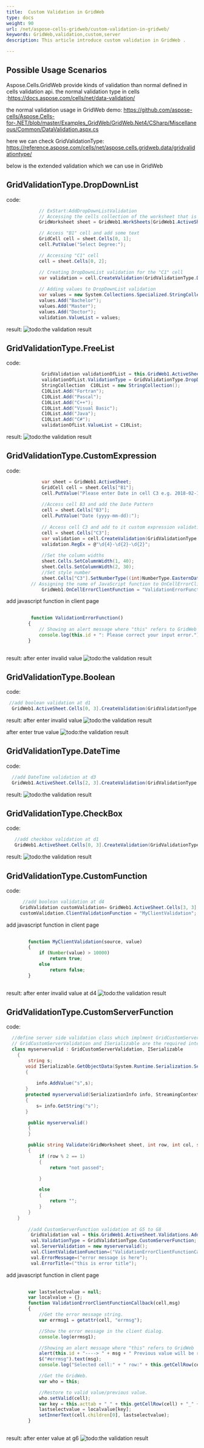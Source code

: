 ```yaml
---
title:  Custom Validation in GridWeb
type: docs
weight: 90
url: /net/aspose-cells-gridweb/custom-validation-in-gridweb/
keywords: GridWeb,validation,custom,server
description: This article introduce custom validation in GridWeb .

---
```



## **Possible Usage Scenarios**
Aspose.Cells.GridWeb provide kinds of validation than normal defined in cells validation api.
the normal validation type in cells :<https://docs.aspose.com/cells/net/data-validation/>

the normal validation usage in GridWeb demo: <https://github.com/aspose-cells/Aspose.Cells-for-.NET/blob/master/Examples_GridWeb/GridWeb.Net4/CSharp/Miscellaneous/Common/DataValidation.aspx.cs>

here we can check GridValidationType: <https://reference.aspose.com/cells/net/aspose.cells.gridweb.data/gridvalidationtype/>

below is the extended validation which we can use in GridWeb
 

## **GridValidationType.DropDownList**
code:
```C#
            // ExStart:AddDropDownListValidation
            // Accessing the cells collection of the worksheet that is currently active
            GridWorksheet sheet = GridWeb1.WorkSheets[GridWeb1.ActiveSheetIndex];

            // Access "B1" cell and add some text
            GridCell cell = sheet.Cells[0, 1];
            cell.PutValue("Select Degree:");

            // Accessing "C1" cell
            cell = sheet.Cells[0, 2];

            // Creating DropDownList validation for the "C1" cell
            var validation = cell.CreateValidation(GridValidationType.DropDownList, true);
                        
            // Adding values to DropDownList validation
            var values = new System.Collections.Specialized.StringCollection();
            values.Add("Bachelor");
            values.Add("Master");
            values.Add("Doctor");
            validation.ValueList = values;
```

result:
![todo:the validation result](gridvalidation_dropdownlist.png) 

## **GridValidationType.FreeList**
code:
```C#
             GridValidation validationOfList = this.GridWeb1.ActiveSheet.Validations.Add("c1");
             validationOfList.ValidationType = GridValidationType.DropDownList;
             StringCollection  C10List = new StringCollection();
             C10List.Add("Fortran");
             C10List.Add("Pascal");
             C10List.Add("C++");
             C10List.Add("Visual Basic");
             C10List.Add("Java");
             C10List.Add("C#");
             validationOfList.ValueList = C10List;
```

result:
![todo:the validation result](gridvalidation_freelist.png)  

## **GridValidationType.CustomExpression**
code:
```C#
             var sheet = GridWeb1.ActiveSheet;
             GridCell cell = sheet.Cells["B1"];
             cell.PutValue("Please enter Date in cell C3 e.g. 2018-02-18");
	    
             //Access cell B3 and add the Date Pattern
             cell = sheet.Cells["B3"];
             cell.PutValue("Date (yyyy-mm-dd):");
	    
             // Access cell C3 and add to it custom expression validation to accept dates in yyyy-mm-dd format
             cell = sheet.Cells["C3"];
             var validation = cell.CreateValidation(GridValidationType.CustomExpression, true);
             validation.RegEx = @"\d{4}-\d{2}-\d{2}";
	    
             //Set the column widths
             sheet.Cells.SetColumnWidth(1, 40);
             sheet.Cells.SetColumnWidth(2, 30);
             //Set style number
             sheet.Cells["C3"].SetNumberType((int)NumberType.EasternDate5);
	     // Assigning the name of JavaScript function to OnCellErrorClientFunction property of GridWeb
             GridWeb1.OnCellErrorClientFunction = "ValidationErrorFunction";
```
add javascript function in client page
```javascript
   
         function ValidationErrorFunction()
        {
            // Showing an alert message where "this" refers to GridWeb
            console.log(this.id + ": Please correct your input error.");
        }
   
```

result:
after enter invalid value
![todo:the validation result](gridvalidation_customexpression.png)  

## **GridValidationType.Boolean**
code:
```C#
 //add boolean validation at d1
  GridWeb1.ActiveSheet.Cells[0, 3].CreateValidation(GridValidationType.Boolean,true);
```

result:
after enter invalid value 
![todo:the validation result](gridvalidation_bool.png)  

after enter true value 
![todo:the validation result](gridvalidation_bool2.png)  

## **GridValidationType.DateTime**
code:
```C#
  //add DateTime validation at d3
  GridWeb1.ActiveSheet.Cells[2, 3].CreateValidation(GridValidationType.DateTime, true);
```

result:
![todo:the validation result](gridvalidation_datetime.png)  

## **GridValidationType.CheckBox**
code:
```C#
   //add checkbox validation at d1
   GridWeb1.ActiveSheet.Cells[0, 3].CreateValidation(GridValidationType.CheckBox,true);
```

result:
![todo:the validation result](gridvalidation_checkbox.png)  


## **GridValidationType.CustomFunction**
code:
```C#
      //add boolean validation at d4
     GridValidation customValidation= GridWeb1.ActiveSheet.Cells[3, 3].CreateValidation(GridValidationType.CustomFunction, true);
     customValidation.ClientValidationFunction = "MyClientValidation";
```
add javascript function in client page
```javascript
   
        function MyClientValidation(source, value)
        {
            if (Number(value) > 10000)
                return true;
            else
                return false;
        }
   
```

result: after enter invalid value at d4
![todo:the validation result](gridvalidation_customfunction.png)  

## **GridValidationType.CustomServerFunction**
code:
```C#
  //define server side validation class which implment GridCustomServerValidation and ISerializable
  // GridCustomServerValidation and ISerializable are the required interface to be done
  class myservervalid : GridCustomServerValidation, ISerializable
    {
        string s;
       void ISerializable.GetObjectData(System.Runtime.Serialization.SerializationInfo info, System.Runtime.Serialization.StreamingContext context)
       {
         
           info.AddValue("s",s);
       }
       protected myservervalid(SerializationInfo info, StreamingContext context)
       {
           s= info.GetString("s");
       }

        public myservervalid()
        {
        }

        public string Validate(GridWorksheet sheet, int row, int col, string value)
        {
            if (row % 2 == 1)
            {
                return "not passed";

            }

            else
            {
                return "";
            }
        }
    }
         
        //add CustomServerFunction validation at G5 to G8
         GridValidation val = this.GridWeb1.ActiveSheet.Validations.Add(new GridCellArea(5,6, 8, 6));
         val.ValidationType = GridValidationType.CustomServerFunction;
         val.ServerValidation = new myservervalid();
         val.ClientValidationFunction=("ValidationErrorClientFunctionCallback");
         val.ErrorMessage=("error message is here");
         val.ErrorTitle=("this is error title");
```
add javascript function in client page
```javascript
   
        var lastselectvalue = null;
        var localvalue = {};
        function ValidationErrorClientFunctionCallback(cell,msg)
        {
            //Get the error message string.
            var errmsg1 = getattr(cell, "errmsg");

            //Show the error message in the client dialog.
            console.log(errmsg1);

            //Showing an alert message where "this" refers to GridWeb
            alert(this.id + "----> " + msg + " Previous value will be restored.");
            $("#errmsg").text(msg);
            console.log("Selected cell:" + " row:" + this.getCellRow(cell) + ",col:" + this.getCellColumn(cell));

            //Get the GridWeb.
            var who = this;

            //Restore to valid value/previous value. 
            who.setValid(cell);
            var key = this.acttab + "_" + this.getCellRow(cell) + "_" + this.getCellColumn(cell);
            lastselectvalue = localvalue[key];
            setInnerText(cell.children[0], lastselectvalue);
        }
   
```
result: after enter value at g6
![todo:the validation result](gridvalidation_customserverfunction.png) 

